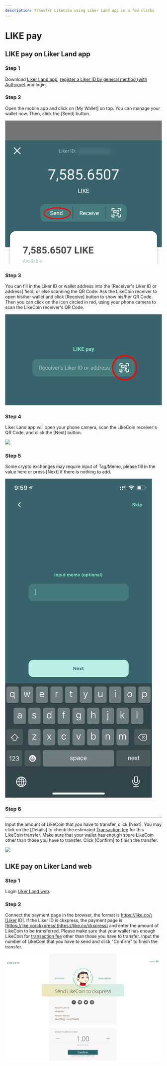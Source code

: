 ```yaml
---
description: Transfer LikeCoin using Liker Land app in a few clicks
---
```


# LIKE pay

## LIKE pay on Liker Land app

### Step 1&#xD;

Download [Liker Land app](https://liker.land/getapp), [register a Liker ID by general method (with Authcore)](../../user-guide/liker-id/register/) and login.

### Step 2

Open the mobile app and click on \[My Wallet] on top. You can manage your wallet now. Then, click the \[Send] button.

![](../../.gitbook/assets/like-pay-1-en.png)

### Step 3&#xD;

You can fill in the Liker ID or wallet address into the \[Receiver's Liker ID or address] field, or else scanning the QR Code: Ask the LikeCoin receiver to open his/her wallet and click \[Receive] button to show his/her QR Code. Then you can click on the icon circled in red, using your phone camera to scan the LikeCoin receiver's QR Code.&#x20;

![](../../.gitbook/assets/like-pay-2-en.png)

### **Step 4**

Liker Land app will open your phone camera, scan the LikeCoin receiver's QR Code, and click the \[Next] button.

![](../../.gitbook/assets/IMG\_2158.PNG)

### **Step 5**

Some crypto exchanges may require input of Tag/Memo, please fill in the value here or press \[Next] if there is nothing to add.

![](<../../.gitbook/assets/digifinex-tagmemo (1).png>)

### **Step 6**


****
Input the amount of LikeCoin that you have to transfer, click \[Next].  You may click on the \[Details] to check the estimated [Transaction fee](transaction-fee.md) for this LikeCoin transfer.  Make sure that your wallet has enough spare LikeCoin other than those you have to transfer. Click \[Confirm] to finish the transfer.

![](../../.gitbook/assets/like-pay-4-en.png)

## LIKE pay on Liker Land web

### Step 1

Login [Liker Land web](../../user-guide/liker-land/download.md#liker-land-web).

### Step 2

Connect the payment page in the browser, the format is https://like.co/\[Liker ID]. If the Liker ID is ckxpress, the payment page is [https://like.co/ckxpress](https://like.co/ckxpress) and enter the amount of LikeCoin to be transferred. Please make sure that your wallet has enough LikeCoin for [transaction fee](transaction-fee.md) other than those you have to transfer. Input the number of LikeCoin that you have to send and click "Confirm" to finish the transfer.

![Transaction Fee displayed below the \[Confirm\] button](../../.gitbook/assets/like-pay-5-en.png)
